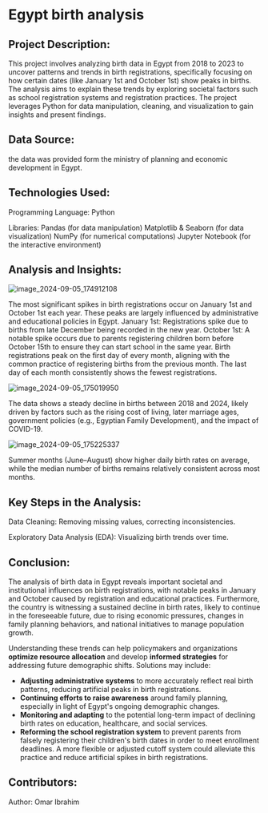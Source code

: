 # Egypt birth analysis

## Project Description:
This project involves analyzing birth data in Egypt from 2018 to 2023 to uncover patterns and trends in birth registrations, specifically focusing on how certain dates (like January 1st and October 1st) show peaks in births. The analysis aims to explain these trends by exploring societal factors such as school registration systems and registration practices.
The project leverages Python for data manipulation, cleaning, and visualization to gain insights and present findings.

## Data Source:
the data was provided form the ministry of planning and economic development in Egypt.

## Technologies Used:
   
Programming Language: Python


Libraries:
Pandas (for data manipulation)
Matplotlib & Seaborn (for data visualization)
NumPy (for numerical computations)
Jupyter Notebook (for the interactive environment)

## Analysis and Insights:
   
![image_2024-09-05_174912108](https://github.com/user-attachments/assets/09c5e301-95d0-42f1-ab9c-b42424f03d42)


The most significant spikes in birth registrations occur on January 1st and October 1st each year. These peaks are largely influenced by administrative and educational policies in Egypt.
January 1st: Registrations spike due to births from late December being recorded in the new year.
October 1st: A notable spike occurs due to parents registering children born before October 15th to ensure they can start school in the same year.
Birth registrations peak on the first day of every month, aligning with the common practice of registering births from the previous month. The last day of each month consistently shows the fewest registrations.

![image_2024-09-05_175019950](https://github.com/user-attachments/assets/6051fa49-242b-4180-8b3b-4e653ded7325)

The data shows a steady decline in births between 2018 and 2024, likely driven by factors such as the rising cost of living, later marriage ages, government policies (e.g., Egyptian Family Development), and the impact of COVID-19.

![image_2024-09-05_175225337](https://github.com/user-attachments/assets/b3305c31-13ee-4f3f-9205-40f73c41b8e2)


Summer months (June–August) show higher daily birth rates on average, while the median number of births remains relatively consistent across most months.

## Key Steps in the Analysis:
   
Data Cleaning: Removing missing values, correcting inconsistencies.

Exploratory Data Analysis (EDA): Visualizing birth trends over time.

## Conclusion:

The analysis of birth data in Egypt reveals important societal and institutional influences on birth registrations, with notable peaks in January and October caused by registration and educational practices. Furthermore, the country is witnessing a sustained decline in birth rates, likely to continue in the foreseeable future, due to rising economic pressures, changes in family planning behaviors, and national initiatives to manage population growth.

Understanding these trends can help policymakers and organizations **optimize resource allocation** and develop **informed strategies** for addressing future demographic shifts. Solutions may include:

- **Adjusting administrative systems** to more accurately reflect real birth patterns, reducing artificial peaks in birth registrations.
- **Continuing efforts to raise awareness** around family planning, especially in light of Egypt's ongoing demographic changes.
- **Monitoring and adapting** to the potential long-term impact of declining birth rates on education, healthcare, and social services.
- **Reforming the school registration system** to prevent parents from falsely registering their children's birth dates in order to meet enrollment deadlines. A more flexible or adjusted cutoff system could alleviate this practice and reduce artificial spikes in birth registrations.


## Contributors:
   
Author: Omar Ibrahim


